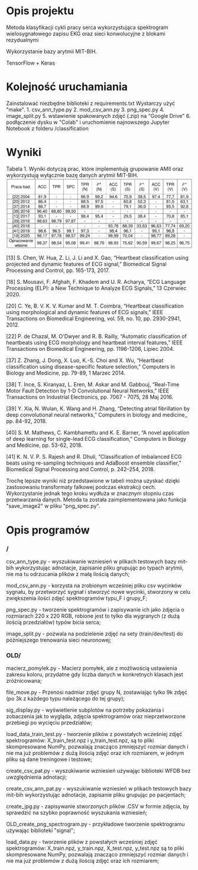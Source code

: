 # Opis projektu
Metoda klasyfikacji cykli pracy serca wykorzystująca spektrogram wielosygnałowego zapisu EKG oraz sieci konwolucyjne z blokami rezydualnymi

Wykorzystanie bazy arytmii MIT-BIH.

TensorFlow + Keras

# Kolejność uruchamiania
Zainstalować niezbędne biblioteki z requirements.txt
Wystarczy użyć "make".
    1. csv_ann_type.py
    2. mod_csv_ann.py
    3. png_spec.py 
    4. image_split.py
5. wstawienie spakowanych zdjęć (.zip) na "Google Drive"
6. podłączenie dysku w "Colab" i uruchomienie najnowszego Jupyter Notebook z folderu /classification

# Wyniki
Tabela 1. Wyniki dotyczą prac, które implementują grupowanie AMII oraz wykorzystują wyłącznie bazę danych arytmii MIT-BIH.
![Alt text](results/wyniki.png?raw=true "wyniki.png")

[13] S. Chen, W. Hua, Z. Li, J. Li and X. Gao, “Heartbeat classification using projected and dynamic features of ECG signal,” Biomedical Signal Processing and Control, pp. 165-173, 2017.

[18] S. Mousavi, F. Afghah, F. Khadem and U. R. Acharya, “ECG Language Processing (ELP): a New Technique to Analyze ECG Signals,” 13 Czerwiec 2020.

[20] C. Ye, B. V. K. V. Kumar and M. T. Coimbra, “Heartbeat classification using morphological and dynamic features of ECG signals,” IEEE Transactions on Biomedical Engineering, vol. 59, no. 10, pp. 2930-2941, 2012.

[22] P. de Chazal, M. O'Dwyer and R. B. Railly, “Automatic classification of heartbeats using ECG morphology and heartbeat interval features,” IEEE Transactions on Biomedical Engineering, pp. 1196-1206, Lipiec 2004.

[37] Z. Zhang, J. Dong, X. Luo, K.-S. Choi and X. Wu, “Heartbeat classification using disease-specific feature selection,” Computers in Biology and Medicine, pp. 79-89, 1 Marzec 2014.

[38] T. Ince, S. Kiranyaz, L. Eren, M. Askar and M. Gabbouj, “Real-Time Motor Fault Detection by 1-D Convolutional Neural Networks,” IEEE Transactions on Industrial Electronics, pp. 7067 - 7075, 28 Maj 2016.

[39] Y. Xia, N. Wulan, K. Wang and H. Zhang, “Detecting atrial fibrillation by deep convolutional neural networks,” Computers in biology and medicine,, pp. 84-92, 2018.

[40] S. M. Mathews, C. Kambhamettu and K. E. Barner, “A novel application of deep learning for single-lead ECG classification,” Computers in Biology and Medicine, pp. 53-62, 2018.

[41] K. N. V. P. S. Rajesh and R. Dhuli, “Classification of imbalanced ECG beats using re-sampling techniques and AdaBoost ensemble classifier,” Biomedical Signal Processing and Control, p. 242–254, 2018.

Trochę lepsze wyniki niż przedstawione w tabeli można uzyskać dzięki zastosowaniu transformaty falkowej podczas ekstrakcji cech. Wykorzystanie jednak tego kroku wydłuża w znacznym stopniu czas przetwarzania danych. Metoda ta została zaimplementowana jako funkcja "save_image2" w pliku "png_spec.py".

# Opis programów

### /

csv_ann_type.py - wyszukiwanie wzniesień w plikach testowych bazy mit-bih wykorzystując adnotacje, 
zapisanie pliku grupując po typach arytmii, nie ma tu odrzucania plików z małą ilością danych;

mod_csv_ann.py - korzysta na zrobionym wcześniej pliku csv wycinków sygnału, by przetworzyć sygnał
i stworzyć nowe wycinki, stworzony w celu zwiększenia ilości zdjęć spektrogramów typu_F i grupy_F;

png_spec.py - tworzenie spektrogramów i zapisywanie ich jako zdjęcia o rozmiarach 220 x 220 RGB, 
robione jest to tylko dla wygranych (z dużą ilością przedziałów) typów bicia serca;

image_split.py - pozwala na podzielenie zdjęć na sety (train/dev/test) do późniejszego trenowania sieci 
neuronowej;

### OLD/

macierz_pomylek.py - Macierz pomyłek, ale z możliwością ustawienia zakresu koloru, przydatne gdy 
liczba danych w konkretnych klasach jest zróżnicowana;

file_move.py - Przenosi nadmiar zdjęć grupy N, zostawiając tylko 9k zdjęć (po 3k z każdego typu 
należącego do tej grupy);

sig_display.py - wyświetlenie subplotów na potrzeby pokazania i zobaczenia jak to wygląda, 
zdjęcia spektrogramów oraz nieprzetworzone przebiegi po wycięciu przedziałów;

load_data_train_test.py - tworzenie plików z powstałych wcześniej zdjęć spektrogramów: X_train_test.npz 
i y_train_test.npz, są to pliki skompresowane NumPy, pozwalają znacząco zmniejszyć rozmiar danych 
i nie ma już problemów z dużą ilością zdjęć oraz ich rozmiarem, w jednym pliku są dane treningowe i testowe;

create_csv_pat.py - wyszukiwanie wzniesień używając biblioteki WFDB bez uwzględnienia adnotacji;

create_csv_ann_pat.py - wyszukiwanie wzniesień w plikach testowych bazy mit-bih wykorzystując adnotacje, 
zapisanie pliku grupując po pacjentach;

create_jpg.py - zapisywanie stworzonych plików .CSV w formie zdjęcia, by sprawdzić na szybko poprawność wyszukania wzniesień;

OLD_create_png_spectrogram.py - przykładowe tworzenie spektrogramu używając biblioteki "signal";

load_data.py - tworzenie plików z powstałych wcześniej zdjęć spektrogramów: X_train.npz, y_train.npz, 
X_test.npz, y_test.npz są to pliki skompresowane NumPy, pozwalają znacząco zmniejszyć rozmiar danych 
i nie ma już problemów z dużą ilością zdjęć oraz ich rozmiarem;
